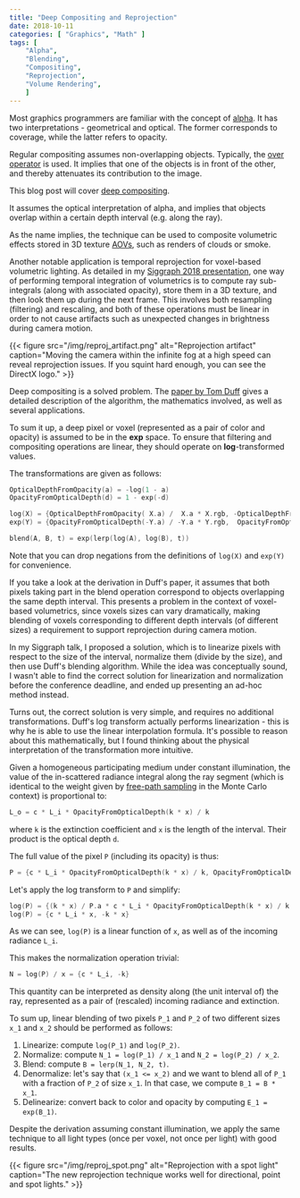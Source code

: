 ```yaml
---
title: "Deep Compositing and Reprojection"
date: 2018-10-11
categories: [ "Graphics", "Math" ]
tags: [
	"Alpha",
	"Blending",
	"Compositing",
	"Reprojection",
	"Volume Rendering",
	]
---
```


Most graphics programmers are familiar with the concept of [alpha](http://jcgt.org/published/0004/02/03/). It has two interpretations - geometrical and optical. The former corresponds to coverage, while the latter refers to opacity.

Regular compositing assumes non-overlapping objects. Typically, the [over operator](https://graphics.pixar.com/library/Compositing/) is used. It implies that one of the objects is in front of the other, and thereby attenuates its contribution to the image.

This blog post will cover [deep compositing](https://graphics.pixar.com/library/DeepCompositing/). <!--more-->

It assumes the optical interpretation of alpha, and implies that objects overlap within a certain depth interval (e.g. along the ray).

As the name implies, the technique can be used to composite volumetric effects stored in 3D texture [AOVs](https://rmanwiki.pixar.com/display/REN/Arbitrary+Output+Variables), such as renders of clouds or smoke.

Another notable application is temporal reprojection for voxel-based volumetric lighting. As detailed in my [Siggraph 2018 presentation](http://advances.realtimerendering.com/s2018/index.htm), one way of performing temporal integration of volumetrics is to compute ray sub-integrals (along with associated opacity), store them in a 3D texture, and then look them up during the next frame. This involves both resampling (filtering) and rescaling, and both of these operations must be linear in order to not cause artifacts such as unexpected changes in brightness during camera motion.

{{< figure src="/img/reproj_artifact.png" alt="Reprojection artifact" caption="Moving the camera within the infinite fog at a high speed can reveal reprojection issues. If you squint hard enough, you can see the DirectX logo." >}}

Deep compositing is a solved problem. The [paper by Tom Duff](https://graphics.pixar.com/library/DeepCompositing/) gives a detailed description of the algorithm, the mathematics involved, as well as several applications.

To sum it up, a deep pixel or voxel (represented as a pair of color and opacity) is assumed to be in the **exp** space. To ensure that filtering and compositing operations are linear, they should operate on **log**-transformed values.

The transformations are given as follows:

```c++
OpticalDepthFromOpacity(a) = -log(1 - a)
OpacityFromOpticalDepth(d) = 1 - exp(-d)

log(X) = {OpticalDepthFromOpacity( X.a) /  X.a * X.rgb, -OpticalDepthFromOpacity( X.a)}
exp(Y) = {OpacityFromOpticalDepth(-Y.a) / -Y.a * Y.rgb,  OpacityFromOpticalDepth(-Y.a)}

blend(A, B, t) = exp(lerp(log(A), log(B), t))
```

Note that you can drop negations from the definitions of `log(X)` and `exp(Y)` for convenience.

If you take a look at the derivation in Duff's paper, it assumes that both pixels taking part in the blend operation correspond to objects overlapping the same depth interval. This presents a problem in the context of voxel-based volumetrics, since voxels sizes can vary dramatically, making blending of voxels corresponding to different depth intervals (of different sizes) a requirement to support reprojection during camera motion.

In my Siggraph talk, I proposed a solution, which is to linearize pixels with respect to the size of the interval, normalize them (divide by the size), and then use Duff's blending algorithm. While the idea was conceptually sound, I wasn't able to find the correct solution for linearization and normalization before the conference deadline, and ended up presenting an ad-hoc method instead.

Turns out, the correct solution is very simple, and requires no additional transformations. Duff's log transform actually performs linearization - this is why he is able to use the linear interpolation formula. It's possible to reason about this mathematically, but I found thinking about the physical interpretation of the transformation more intuitive.

Given a homogeneous participating medium under constant illumination, the value of the in-scattered radiance integral along the ray segment (which is identical to the weight given by [free-path sampling](https://cs.dartmouth.edu/wjarosz/publications/novak18monte.html) in the Monte Carlo context) is proportional to:

```c++
L_o = c * L_i * OpacityFromOpticalDepth(k * x) / k
```

where `k` is the extinction coefficient and `x` is the length of the interval. Their product is the optical depth `d`.

The full value of the pixel `P` (including its opacity) is thus:

```c++
P = {c * L_i * OpacityFromOpticalDepth(k * x) / k, OpacityFromOpticalDepth(k * x)}
```

Let's apply the log transform to `P` and simplify:

```c++
log(P) = {(k * x) / P.a * c * L_i * OpacityFromOpticalDepth(k * x) / k, -(k * x)}
log(P) = {c * L_i * x, -k * x}
```

As we can see, `log(P)` is a linear function of `x`, as well as of the incoming radiance `L_i`.

This makes the normalization operation trivial:

```c++
N = log(P) / x = {c * L_i, -k}
```

This quantity can be interpreted as density along (the unit interval of) the ray, represented as a pair of (rescaled) incoming radiance and extinction.

To sum up, linear blending of two pixels `P_1` and `P_2` of two different sizes `x_1` and `x_2` should be performed as follows:

1. Linearize: compute `log(P_1)` and `log(P_2)`.
1. Normalize: compute `N_1 = log(P_1) / x_1` and `N_2 = log(P_2) / x_2`.
1. Blend: compute `B = lerp(N_1, N_2, t)`.
1. Denormalize: let's say that `(x_1 <= x_2)` and we want to blend all of `P_1` with a fraction of `P_2` of size `x_1`.
In that case, we compute `B_1 = B * x_1`.
1. Delinearize: convert back to color and opacity by computing `E_1 = exp(B_1)`.

Despite the derivation assuming constant illumination, we apply the same technique to all light types (once per voxel, not once per light) with good results.

{{< figure src="/img/reproj_spot.png" alt="Reprojection with a spot light" caption="The new reprojection technique works well for directional, point and spot lights." >}}
